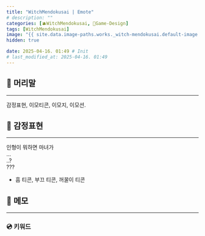 ```yaml
---
title: "WitchMendokusai | Emote"
# description: ""
categories: [🫐WitchMendokusai, 🥑Game-Design]
tags: [WitchMendokusai]
image: "{{ site.data.image-paths.works._witch-mendokusai.default-image }}"
hidden: true

date: 2025-04-16. 01:49 # Init
# last_modified_at: 2025-04-16. 01:49
---
```


## 📀 머리말

---

감정표현, 이모티콘, 이모지, 이모션.  

## 📀 감정표현

---

인형이 뭐하면 마녀가  
...  
..?  
???  

- 흠 티콘, 부끄 티콘, 꺼꿀이 티콘

## 📀 메모

---

### 💿 키워드
